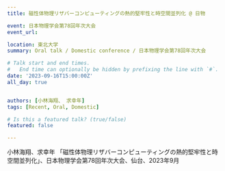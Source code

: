 ```yaml
---
title: 磁性体物理リザバーコンピューティングの熱的堅牢性と時空間並列化 @ 日物

event: 日本物理学会第78回年次大会
event_url: 

location: 東北大学
summary: Oral talk / Domestic conference / 日本物理学会第78回年次大会

# Talk start and end times.
#   End time can optionally be hidden by prefixing the line with `#`.
date: '2023-09-16T15:00:00Z'
all_day: true


authors: [小林海翔、 求幸年]
tags: [Recent, Oral, Domestic]

# Is this a featured talk? (true/false)
featured: false

---
```

小林海翔、求幸年 「磁性体物理リザバーコンピューティングの熱的堅牢性と時空間並列化」、日本物理学会第78回年次大会、仙台、2023年9月